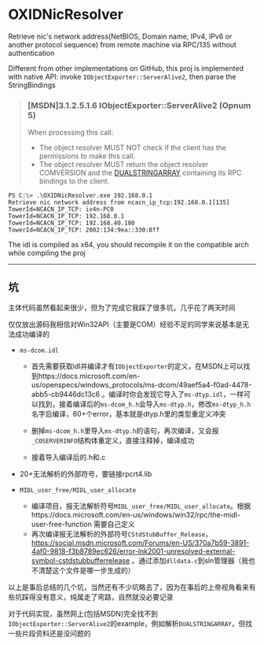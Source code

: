 # OXIDNicResolver

Retrieve nic's network address(NetBIOS, Domain name, IPv4, IPv6 or another protocol sequence) from remote machine via RPC/135 without authentication

Different from other implementations on GitHub, this proj is implemented with native API: invoke `IObjectExporter::ServerAlive2`, then parse the StringBindings

> ### [MSDN]3.1.2.5.1.6 IObjectExporter::ServerAlive2 (Opnum 5)
>
> When processing this call:
>
> -   The object resolver MUST NOT check if the client has the permissions to make this call.
> -   The object resolver MUST return the object resolver COMVERSION and the [DUALSTRINGARRAY](https://docs.microsoft.com/en-us/openspecs/windows_protocols/ms-dcom/8ad7d21d-5c34-4649-9bc7-5be6fe568245) containing its RPC bindings to the client.



```
PS C:\> .\OXIDNicResolver.exe 192.168.0.1
Retrieve nic network address from ncacn_ip_tcp:192.168.0.1[135]
TowerId=NCACN_IP_TCP: iv4n-PC0
TowerId=NCACN_IP_TCP: 192.168.0.1
TowerId=NCACN_IP_TCP: 192.168.40.100
TowerId=NCACN_IP_TCP: 2002:134:9ea::330:8ff
```

The idl is compiled as x64, you should recompile it on the compatible arch while compiling the proj

***

## 坑

主体代码虽然看起来很少，但为了完成它我踩了很多坑，几乎花了两天时间

仅仅放出源码我相信对Win32API（主要是COM）经验不足的同学来说基本是无法成功编译的

+ `ms-dcom.idl`

  + 首先需要获取idl并编译才有`IObjectExporter`的定义，在MSDN上可以找到https://docs.microsoft.com/en-us/openspecs/windows_protocols/ms-dcom/49aef5a4-f0ad-4478-abb5-cb9446dc13c6 。编译时你会发现它导入了`ms-dtyp.idl`，一样可以找到，接着编译后的`ms-dcom_h.h`会导入`ms-dtyp.h`，修改`ms-dtyp_h.h`名字后编译，60+个error，基本就是dtyp.h里的类型重定义冲突

  + 删掉`ms-dcom_h.h`里导入`ms-dtyp.h`的语句，再次编译，又会报`_COSERVERINFO`结构体重定义，直接注释掉，编译成功

  + 接着导入编译后的.h和.c
+ 20+无法解析的外部符号，要链接rpcrt4.lib

+ `MIDL_user_free/MIDL_user_allocate`

  + 编译项目，报无法解析符号`MIDL_user_free/MIDL_user_allocate`。根据https://docs.microsoft.com/en-us/windows/win32/rpc/the-midl-user-free-function 需要自己定义
  + 再次编译报无法解析的外部符号`CStdStubBuffer_Release`，https://social.msdn.microsoft.com/Forums/en-US/370a7b59-3891-4af0-9818-f3b8789ec626/error-lnk2001-unresolved-external-symbol-cstdstubbufferrelease 。通过添加`dlldata.c`到sln管理器（我也不清楚这个文件是哪一步生成的）
  

以上是事后总结的几个坑，当然还有不少坑略去了，因为在事后的上帝视角看来有些坑踩得没有意义，纯属走了弯路，自然就没必要记录

对于代码实现，虽然网上(包括MSDN)完全找不到`IObjectExporter::ServerAlive2`的example，例如解析`DUALSTRINGARRAY`，但找一些片段资料还是没问题的
